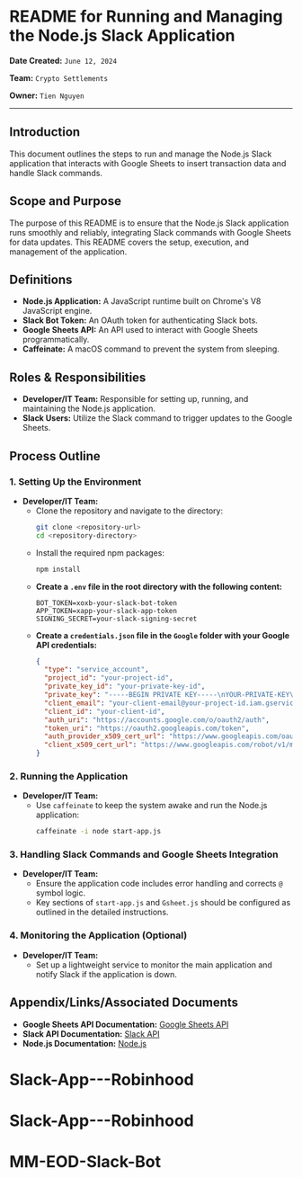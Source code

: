 # README for Running and Managing the Node.js Slack Application

**Date Created:** `June 12, 2024`

**Team:** `Crypto Settlements`

**Owner:** `Tien Nguyen`

---

## Introduction

This document outlines the steps to run and manage the Node.js Slack application that interacts with Google Sheets to insert transaction data and handle Slack commands.

## Scope and Purpose

The purpose of this README is to ensure that the Node.js Slack application runs smoothly and reliably, integrating Slack commands with Google Sheets for data updates. This README covers the setup, execution, and management of the application.

## Definitions

- **Node.js Application:** A JavaScript runtime built on Chrome's V8 JavaScript engine.
- **Slack Bot Token:** An OAuth token for authenticating Slack bots.
- **Google Sheets API:** An API used to interact with Google Sheets programmatically.
- **Caffeinate:** A macOS command to prevent the system from sleeping.

## Roles & Responsibilities

- **Developer/IT Team:** Responsible for setting up, running, and maintaining the Node.js application.
- **Slack Users:** Utilize the Slack command to trigger updates to the Google Sheets.

## Process Outline

### 1. Setting Up the Environment
- **Developer/IT Team:**
  - Clone the repository and navigate to the directory:
    ```bash
    git clone <repository-url>
    cd <repository-directory>
    ```
  - Install the required npm packages:
    ```bash
    npm install
    ```
  - **Create a `.env` file in the root directory with the following content:**
    ```env
    BOT_TOKEN=xoxb-your-slack-bot-token
    APP_TOKEN=xapp-your-slack-app-token
    SIGNING_SECRET=your-slack-signing-secret
    ```
  - **Create a `credentials.json` file in the `Google` folder with your Google API credentials:**
    ```json
    {
      "type": "service_account",
      "project_id": "your-project-id",
      "private_key_id": "your-private-key-id",
      "private_key": "-----BEGIN PRIVATE KEY-----\nYOUR-PRIVATE-KEY\n-----END PRIVATE KEY-----\n",
      "client_email": "your-client-email@your-project-id.iam.gserviceaccount.com",
      "client_id": "your-client-id",
      "auth_uri": "https://accounts.google.com/o/oauth2/auth",
      "token_uri": "https://oauth2.googleapis.com/token",
      "auth_provider_x509_cert_url": "https://www.googleapis.com/oauth2/v1/certs",
      "client_x509_cert_url": "https://www.googleapis.com/robot/v1/metadata/x509/your-client-email%40your-project-id.iam.gserviceaccount.com"
    }
    ```

### 2. Running the Application
- **Developer/IT Team:**
  - Use `caffeinate` to keep the system awake and run the Node.js application:
    ```bash
    caffeinate -i node start-app.js
    ```

### 3. Handling Slack Commands and Google Sheets Integration
- **Developer/IT Team:**
  - Ensure the application code includes error handling and corrects `@` symbol logic.
  - Key sections of `start-app.js` and `Gsheet.js` should be configured as outlined in the detailed instructions.

### 4. Monitoring the Application (Optional)
- **Developer/IT Team:**
  - Set up a lightweight service to monitor the main application and notify Slack if the application is down.

## Appendix/Links/Associated Documents

- **Google Sheets API Documentation:** [Google Sheets API](https://developers.google.com/sheets/api)
- **Slack API Documentation:** [Slack API](https://api.slack.com/)
- **Node.js Documentation:** [Node.js](https://nodejs.org/)
# Slack-App---Robinhood
# Slack-App---Robinhood
# MM-EOD-Slack-Bot
